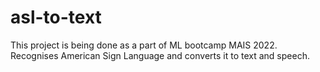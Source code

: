 # asl-to-text
This project is being done as a part of ML bootcamp MAIS 2022.  Recognises American Sign Language and converts it to text and speech.

